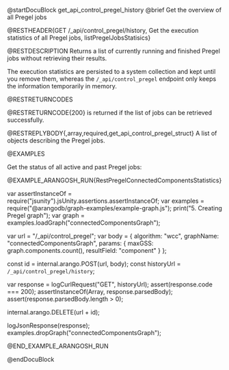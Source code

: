 @startDocuBlock get_api_control_pregel_history
@brief Get the overview of all Pregel jobs

@RESTHEADER{GET /_api/control_pregel/history, Get the execution statistics of all Pregel jobs, listPregelJobsStatisics}

@RESTDESCRIPTION
Returns a list of currently running and finished Pregel jobs without retrieving
their results.

The execution statistics are persisted to a system collection and kept until you
remove them, whereas the `/_api/control_pregel` endpoint only keeps the
information temporarily in memory.

@RESTRETURNCODES

@RESTRETURNCODE{200}
is returned if the list of jobs can be retrieved successfully.

@RESTREPLYBODY{,array,required,get_api_control_pregel_struct}
A list of objects describing the Pregel jobs.

@EXAMPLES

Get the status of all active and past Pregel jobs:

@EXAMPLE_ARANGOSH_RUN{RestPregelConnectedComponentsStatistics}

  var assertInstanceOf = require("jsunity").jsUnity.assertions.assertInstanceOf;
  var examples = require("@arangodb/graph-examples/example-graph.js");
  print("5. Creating Pregel graph");
  var graph = examples.loadGraph("connectedComponentsGraph");

  var url = "/_api/control_pregel";
  var body = {
    algorithm: "wcc",
    graphName: "connectedComponentsGraph",
    params: {
      maxGSS: graph.components.count(),
      resultField: "component"
    }
  };

  const id = internal.arango.POST(url, body);
  const historyUrl = `/_api/control_pregel/history`;

  var response = logCurlRequest("GET", historyUrl);
  assert(response.code === 200);
  assertInstanceOf(Array, response.parsedBody);
  assert(response.parsedBody.length > 0);

  internal.arango.DELETE(url + id);

  logJsonResponse(response);
  examples.dropGraph("connectedComponentsGraph");

@END_EXAMPLE_ARANGOSH_RUN

@endDocuBlock
